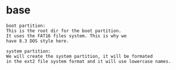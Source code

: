 # base

	boot partition:
	This is the root dir for the boot partition.
	It uses the FAT16 files system. This is why we 
	have 8.3 DOS style here.

	system partition:
	We will create the system partition, it will be formated
	in the ext2 file system format and it will use lowercase names.
	
